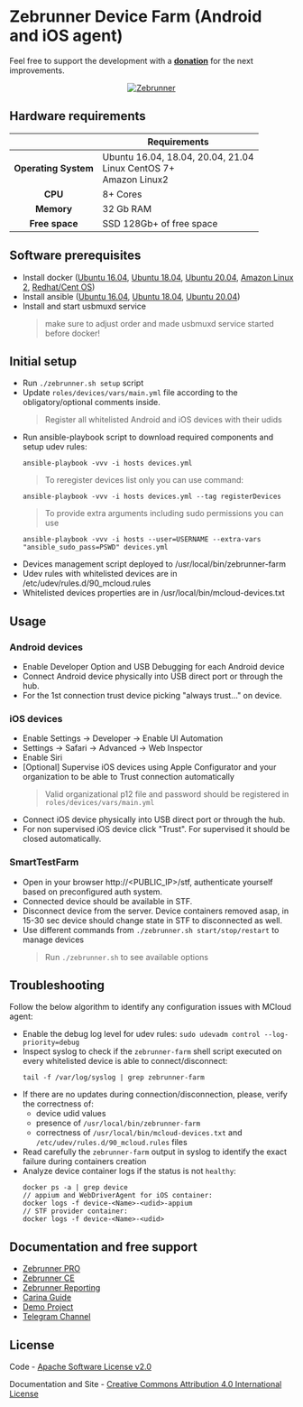 Zebrunner Device Farm (Android and iOS agent)
==================

Feel free to support the development with a [**donation**](https://www.paypal.com/donate?hosted_button_id=JLQ4U468TWQPS) for the next improvements.

<p align="center">
  <a href="https://zebrunner.com/"><img alt="Zebrunner" src="https://github.com/zebrunner/zebrunner/raw/master/docs/img/zebrunner_intro.png"></a>
</p>

## Hardware requirements

|                         	| Requirements                                                     	|
|:-----------------------:	|------------------------------------------------------------------	|
| <b>Operating System</b> 	| Ubuntu 16.04, 18.04, 20.04, 21.04 <br>Linux CentOS 7+<br>Amazon Linux2|
| <b>       CPU      </b> 	| 8+ Cores                                                         	|
| <b>      Memory    </b> 	| 32 Gb RAM                                                        	|
| <b>    Free space  </b> 	| SSD 128Gb+ of free space                                         	|

## Software prerequisites
* Install docker ([Ubuntu 16.04](https://www.digitalocean.com/community/tutorials/how-to-install-and-use-docker-on-ubuntu-16-04), [Ubuntu 18.04](https://www.digitalocean.com/community/tutorials/how-to-install-and-use-docker-on-ubuntu-18-04), [Ubuntu 20.04](https://www.digitalocean.com/community/tutorials/how-to-install-and-use-docker-on-ubuntu-20-04), [Amazon Linux 2](https://docs.aws.amazon.com/AmazonECS/latest/developerguide/docker-basics.html), [Redhat/Cent OS](https://www.cyberciti.biz/faq/install-use-setup-docker-on-rhel7-centos7-linux/))
* Install ansible ([Ubuntu 16.04](https://www.digitalocean.com/community/tutorials/how-to-install-and-configure-ansible-on-ubuntu-16-04), [Ubuntu 18.04](https://www.digitalocean.com/community/tutorials/how-to-install-and-configure-ansible-on-ubuntu-18-04), [Ubuntu 20.04](https://www.digitalocean.com/community/tutorials/how-to-install-and-configure-ansible-on-ubuntu-20-04))
* Install and start usbmuxd service
  > make sure to adjust order and made usbmuxd service started before docker!

## Initial setup
* Run `./zebrunner.sh setup` script
* Update `roles/devices/vars/main.yml` file according to the obligatory/optional comments inside.
  > Register all whitelisted Android and iOS devices with their udids
* Run ansible-playbook script to download required components and setup udev rules:
  ```
  ansible-playbook -vvv -i hosts devices.yml
  ```
  > To reregister devices list only you can use command:
  ```
  ansible-playbook -vvv -i hosts devices.yml --tag registerDevices
  ```
  > To provide extra arguments including sudo permissions you can use
  ```
  ansible-playbook -vvv -i hosts --user=USERNAME --extra-vars "ansible_sudo_pass=PSWD" devices.yml
  ```
 * Devices management script deployed to /usr/local/bin/zebrunner-farm
 * Udev rules with whitelisted devices are in /etc/udev/rules.d/90_mcloud.rules
 * Whitelisted devices properties are in /usr/local/bin/mcloud-devices.txt
   
## Usage

### Android devices
* Enable Developer Option and USB Debugging for each Android device
* Connect Android device physically into USB direct port or through the hub.
* For the 1st connection trust device picking "always trust..." on device.

### iOS devices
* Enable Settings -> Developer -> Enable UI Automation
* Settings -> Safari -> Advanced -> Web Inspector
* Enable Siri
* [Optional] Supervise iOS devices using Apple Configurator and your organization to be able to Trust connection automatically
  > Valid organizational p12 file and password should be registered in `roles/devices/vars/main.yml`
* Connect iOS device physically into USB direct port or through the hub.
* For non supervised iOS device click "Trust". For supervised it should be closed automatically.

### SmartTestFarm
* Open in your browser http://<PUBLIC_IP>/stf, authenticate yourself based on preconfigured auth system.
* Connected device should be available in STF.
* Disconnect device from the server. Device containers removed asap, in 15-30 sec device should change state in STF to disconnected as well.
* Use different commands from `./zebrunner.sh start/stop/restart` to manage devices
  > Run `./zebrunner.sh` to see available options

## Troubleshooting
Follow the below algorithm to identify any configuration issues with MCloud agent:
* Enable the debug log level for udev rules: `sudo udevadm control --log-priority=debug`
* Inspect syslog to check if the `zebrunner-farm` shell script executed on every whitelisted device is able to connect/disconnect:
  ```
  tail -f /var/log/syslog | grep zebrunner-farm
  ```
* If there are no updates during connection/disconnection, please, verify the correctness of:
  * device udid values
  * presence of `/usr/local/bin/zebrunner-farm`
  * correctness of `/usr/local/bin/mcloud-devices.txt` and `/etc/udev/rules.d/90_mcloud.rules` files
* Read carefully the `zebrunner-farm` output in syslog to identify the exact failure during containers creation
* Analyze device container logs if the status is not `healthy`:
  ```
  docker ps -a | grep device
  // appium and WebDriverAgent for iOS container:
  docker logs -f device-<Name>-<udid>-appium
  // STF provider container:
  docker logs -f device-<Name>-<udid>
  ```

## Documentation and free support
* [Zebrunner PRO](https://zebrunner.com)
* [Zebrunner CE](https://zebrunner.github.io/community-edition)
* [Zebrunner Reporting](https://zebrunner.com/documentation)
* [Carina Guide](http://zebrunner.github.io/carina)
* [Demo Project](https://github.com/zebrunner/carina-demo)
* [Telegram Channel](https://t.me/zebrunner)

## License
Code - [Apache Software License v2.0](http://www.apache.org/licenses/LICENSE-2.0)

Documentation and Site - [Creative Commons Attribution 4.0 International License](http://creativecommons.org/licenses/by/4.0/deed.en_US)
